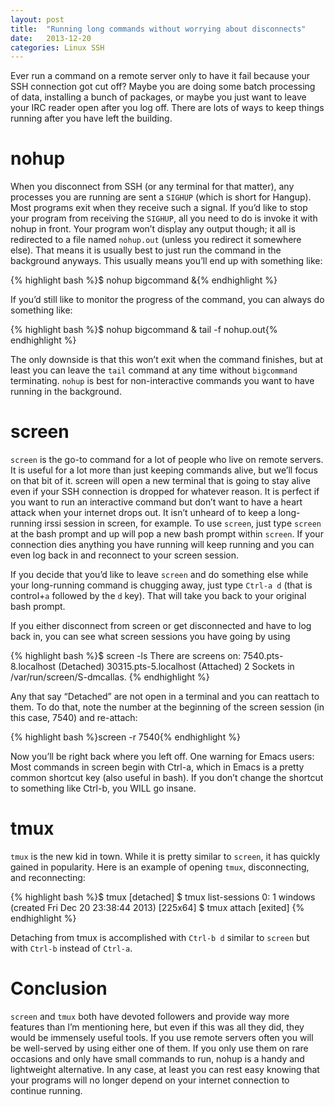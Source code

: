 ```yaml
---
layout:	post
title:	"Running long commands without worrying about disconnects"
date:	2013-12-20
categories:	Linux SSH
---
```


Ever run a command on a remote server only to have it fail because
your SSH connection got cut off? Maybe you are doing some batch
processing of data, installing a bunch of packages, or maybe you just
want to leave your IRC reader open after you log off. There are lots
of ways to keep things running after you have left the building.

nohup
=====

When you disconnect from SSH (or any terminal for that matter), any
processes you are running are sent a `SIGHUP` (which is short for
Hangup). Most programs exit when they receive such a signal. If you’d
like to stop your program from receiving the `SIGHUP`, all you need
to do is invoke it with nohup in front. Your program won’t display any
output though; it all is redirected to a file named `nohup.out` (unless
you redirect it somewhere else). That means it is usually best to just
run the command in the background anyways. This usually means you’ll
end up with something like: 

{% highlight bash %}$ nohup bigcommand &{% endhighlight %}

If you’d still like to monitor the progress of the command, you can
always do something like:

{% highlight bash %}$ nohup bigcommand & tail -f nohup.out{% endhighlight %}

The only downside is that this won’t exit when the command finishes,
but at least you can leave the `tail` command at any time without
`bigcommand` terminating.  `nohup` is best for non-interactive commands
you want to have running in the background.


screen
======

`screen` is the go-to command for a lot of people who live on remote
servers. It is useful for a lot more than just keeping commands alive,
but we’ll focus on that bit of it. screen will open a new terminal
that is going to stay alive even if your SSH connection is dropped for
whatever reason. It is perfect if you want to run an interactive
command but don’t want to have a heart attack when your internet drops
out. It isn’t unheard of to keep a long-running irssi session in
screen, for example. To use `screen`, just type `screen` at the bash
prompt and up will pop a new bash prompt within `screen`. If your
connection dies anything you have running will keep running and you
can even log back in and reconnect to your screen session.

If you decide that you’d like to leave `screen` and do something else
while your long-running command is chugging away, just type `Ctrl-a d`
(that is control+`a` followed by the `d` key). That will take you back
to your original bash prompt.

If you either disconnect from screen or get disconnected and have to
log back in, you can see what screen sessions you have going by using

{% highlight bash %}$ screen -ls
There are screens on:
        7540.pts-8.localhost    (Detached)
        30315.pts-5.localhost   (Attached)
2 Sockets in /var/run/screen/S-dmcallas.
{% endhighlight %} 

Any that say “Detached” are not open in a terminal and you can reattach to them. To do that, note the number at the beginning of the screen session (in this case, 7540) and re-attach:

{% highlight bash %}screen -r 7540{% endhighlight %} 

Now you’ll be right back where you left off.
One warning for Emacs users: Most commands in screen begin with Ctrl-a, which in Emacs is a pretty common shortcut key (also useful in bash). If you don’t change the shortcut to something like Ctrl-b, you WILL go insane.

tmux
====

`tmux` is the new kid in town. While it is pretty similar to `screen`, it has quickly gained in popularity. Here is an example of opening `tmux`, disconnecting, and reconnecting:

{% highlight bash %}$ tmux
[detached]
$ tmux list-sessions
0: 1 windows (created Fri Dec 20 23:38:44 2013) [225x64]
$ tmux attach
[exited]
{% endhighlight %} 

Detaching from tmux is accomplished with `Ctrl-b d` similar to `screen` but with `Ctrl-b` instead of `Ctrl-a`.

Conclusion
==========

`screen` and `tmux` both have devoted followers and provide way more
features than I’m mentioning here, but even if this was all they did,
they would be immensely useful tools. If you use remote servers often
you will be well-served by using either one of them. If you only use
them on rare occasions and only have small commands to run, nohup is a
handy and lightweight alternative. In any case, at least you can rest
easy knowing that your programs will no longer depend on your internet
connection to continue running.